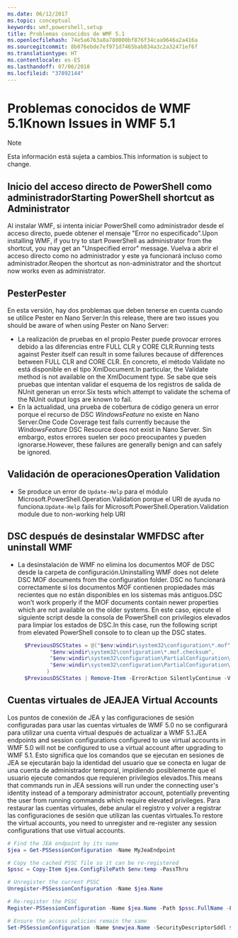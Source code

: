 ```yaml
---
ms.date: 06/12/2017
ms.topic: conceptual
keywords: wmf,powershell,setup
title: Problemas conocidos de WMF 5.1
ms.openlocfilehash: 74e5a6763a8a780000bf876f34caa9646a2a416a
ms.sourcegitcommit: 8b076ebde7ef971d7465bab834a3c2a32471ef6f
ms.translationtype: HT
ms.contentlocale: es-ES
ms.lasthandoff: 07/06/2018
ms.locfileid: "37892144"
---
```

# <a name="known-issues-in-wmf-51"></a><span data-ttu-id="04610-103">Problemas conocidos de WMF 5.1</span><span class="sxs-lookup"><span data-stu-id="04610-103">Known Issues in WMF 5.1</span></span>

> [!Note]
> <span data-ttu-id="04610-104">Esta información está sujeta a cambios.</span><span class="sxs-lookup"><span data-stu-id="04610-104">This information is subject to change.</span></span>

## <a name="starting-powershell-shortcut-as-administrator"></a><span data-ttu-id="04610-105">Inicio del acceso directo de PowerShell como administrador</span><span class="sxs-lookup"><span data-stu-id="04610-105">Starting PowerShell shortcut as Administrator</span></span>

<span data-ttu-id="04610-106">Al instalar WMF, si intenta iniciar PowerShell como administrador desde el acceso directo, puede obtener el mensaje "Error no especificado".</span><span class="sxs-lookup"><span data-stu-id="04610-106">Upon installing WMF, if you try to start PowerShell as administrator from the shortcut, you may get an "Unspecified error" message.</span></span>
<span data-ttu-id="04610-107">Vuelva a abrir el acceso directo como no administrador y este ya funcionará incluso como administrador.</span><span class="sxs-lookup"><span data-stu-id="04610-107">Reopen the shortcut as non-administrator and the shortcut now works even as administrator.</span></span>

## <a name="pester"></a><span data-ttu-id="04610-108">Pester</span><span class="sxs-lookup"><span data-stu-id="04610-108">Pester</span></span>

<span data-ttu-id="04610-109">En esta versión, hay dos problemas que deben tenerse en cuenta cuando se utilice Pester en Nano Server:</span><span class="sxs-lookup"><span data-stu-id="04610-109">In this release, there are two issues you should be aware of when using Pester on Nano Server:</span></span>

- <span data-ttu-id="04610-110">La realización de pruebas en el propio Pester puede provocar errores debido a las diferencias entre FULL CLR y CORE CLR.</span><span class="sxs-lookup"><span data-stu-id="04610-110">Running tests against Pester itself can result in some failures because of differences between FULL CLR and CORE CLR.</span></span> <span data-ttu-id="04610-111">En concreto, el método Validate no está disponible en el tipo XmlDocument.</span><span class="sxs-lookup"><span data-stu-id="04610-111">In particular, the Validate method is not available on the XmlDocument type.</span></span> <span data-ttu-id="04610-112">Se sabe que seis pruebas que intentan validar el esquema de los registros de salida de NUnit generan un error.</span><span class="sxs-lookup"><span data-stu-id="04610-112">Six tests which attempt to validate the schema of the NUnit output logs are known to fail.</span></span>
- <span data-ttu-id="04610-113">En la actualidad, una prueba de cobertura de código genera un error porque el recurso de DSC *WindowsFeature* no existe en Nano Server.</span><span class="sxs-lookup"><span data-stu-id="04610-113">One Code Coverage test fails currently because the *WindowsFeature* DSC Resource does not exist in Nano Server.</span></span> <span data-ttu-id="04610-114">Sin embargo, estos errores suelen ser poco preocupantes y pueden ignorarse.</span><span class="sxs-lookup"><span data-stu-id="04610-114">However, these failures are generally benign and can safely be ignored.</span></span>

## <a name="operation-validation"></a><span data-ttu-id="04610-115">Validación de operaciones</span><span class="sxs-lookup"><span data-stu-id="04610-115">Operation Validation</span></span>

- <span data-ttu-id="04610-116">Se produce un error de `Update-Help` para el módulo Microsoft.PowerShell.Operation.Validation porque el URI de ayuda no funciona.</span><span class="sxs-lookup"><span data-stu-id="04610-116">`Update-Help` fails for Microsoft.PowerShell.Operation.Validation module due to non-working help URI</span></span>

## <a name="dsc-after-uninstall-wmf"></a><span data-ttu-id="04610-117">DSC después de desinstalar WMF</span><span class="sxs-lookup"><span data-stu-id="04610-117">DSC after uninstall WMF</span></span>

- <span data-ttu-id="04610-118">La desinstalación de WMF no elimina los documentos MOF de DSC desde la carpeta de configuración.</span><span class="sxs-lookup"><span data-stu-id="04610-118">Uninstalling WMF does not delete DSC MOF documents from the configuration folder.</span></span> <span data-ttu-id="04610-119">DSC no funcionará correctamente si los documentos MOF contienen propiedades más recientes que no están disponibles en los sistemas más antiguos.</span><span class="sxs-lookup"><span data-stu-id="04610-119">DSC won't work properly if the MOF documents contain newer properties which are not available on the older systems.</span></span> <span data-ttu-id="04610-120">En este caso, ejecute el siguiente script desde la consola de PowerShell con privilegios elevados para limpiar los estados de DSC.</span><span class="sxs-lookup"><span data-stu-id="04610-120">In this case, run the following script from elevated PowerShell console to to clean up the DSC states.</span></span>

  ```powershell
    $PreviousDSCStates = @("$env:windir\system32\configuration\*.mof",
            "$env:windir\system32\configuration\*.mof.checksum",
            "$env:windir\system32\configuration\PartialConfiguration\*.mof",
            "$env:windir\system32\configuration\PartialConfiguration\*.mof.checksum"
           )
    $PreviousDSCStates | Remove-Item -ErrorAction SilentlyContinue -Verbose
  ```

## <a name="jea-virtual-accounts"></a><span data-ttu-id="04610-121">Cuentas virtuales de JEA</span><span class="sxs-lookup"><span data-stu-id="04610-121">JEA Virtual Accounts</span></span>

<span data-ttu-id="04610-122">Los puntos de conexión de JEA y las configuraciones de sesión configuradas para usar las cuentas virtuales de WMF 5.0 no se configurará para utilizar una cuenta virtual después de actualizar a WMF 5.1.</span><span class="sxs-lookup"><span data-stu-id="04610-122">JEA endpoints and session configurations configured to use virtual accounts in WMF 5.0 will not be configured to use a virtual account after upgrading to WMF 5.1.</span></span>
<span data-ttu-id="04610-123">Esto significa que los comandos que se ejecutan en sesiones de JEA se ejecutarán bajo la identidad del usuario que se conecta en lugar de una cuenta de administrador temporal, impidiendo posiblemente que el usuario ejecute comandos que requieren privilegios elevados.</span><span class="sxs-lookup"><span data-stu-id="04610-123">This means that commands run in JEA sessions will run under the connecting user's identity instead of a temporary administrator account, potentially preventing the user from running commands which require elevated privileges.</span></span>
<span data-ttu-id="04610-124">Para restaurar las cuentas virtuales, debe anular el registro y volver a registrar las configuraciones de sesión que utilizan las cuentas virtuales.</span><span class="sxs-lookup"><span data-stu-id="04610-124">To restore the virtual accounts, you need to unregister and re-register any session configurations that use virtual accounts.</span></span>

```powershell
# Find the JEA endpoint by its name
$jea = Get-PSSessionConfiguration -Name MyJeaEndpoint

# Copy the cached PSSC file so it can be re-registered
$pssc = Copy-Item $jea.ConfigFilePath $env:temp -PassThru

# Unregister the current PSSC
Unregister-PSSessionConfiguration -Name $jea.Name

# Re-register the PSSC
Register-PSSessionConfiguration -Name $jea.Name -Path $pssc.FullName -Force

# Ensure the access policies remain the same
Set-PSSessionConfiguration -Name $newjea.Name -SecurityDescriptorSddl $jea.SecurityDescriptorSddl
```